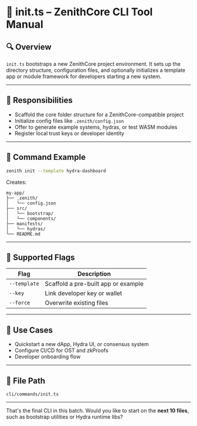 
# 🚀 init.ts – ZenithCore CLI Tool Manual

## 🔍 Overview

`init.ts` bootstraps a new ZenithCore project environment. It sets up the directory structure, configuration files, and optionally initializes a template app or module framework for developers starting a new system.

---

## 🎯 Responsibilities

- Scaffold the core folder structure for a ZenithCore-compatible project
- Initialize config files like `.zenith/config.json`
- Offer to generate example systems, hydras, or test WASM modules
- Register local trust keys or developer identity

---

## 🧠 Command Example

```bash
zenith init --template hydra-dashboard
```

Creates:
```
my-app/
├── .zenith/
│   └── config.json
├── src/
│   └── bootstrap/
│   └── components/
├── manifests/
│   └── hydras/
└── README.md
```

---

## 🧰 Supported Flags

| Flag             | Description                             |
|------------------|-----------------------------------------|
| `--template`     | Scaffold a pre-built app or example     |
| `--key`          | Link developer key or wallet            |
| `--force`        | Overwrite existing files                |

---

## 🔗 Use Cases

- Quickstart a new dApp, Hydra UI, or consensus system
- Configure CI/CD for OST and zkProofs
- Developer onboarding flow

---

## 📁 File Path

```
cli/commands/init.ts
```

---

That's the final CLI in this batch. Would you like to start on the **next 10 files**, such as bootstrap utilities or Hydra runtime libs?
